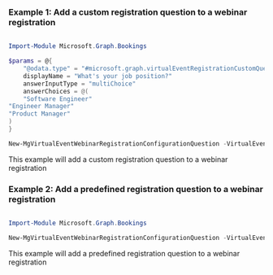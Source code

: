 ### Example 1: Add a custom registration question to a webinar registration

```powershell

Import-Module Microsoft.Graph.Bookings

$params = @{
	"@odata.type" = "#microsoft.graph.virtualEventRegistrationCustomQuestion"
	displayName = "What's your job position?"
	answerInputType = "multiChoice"
	answerChoices = @(
	"Software Engineer"
"Engineer Manager"
"Product Manager"
)
}

New-MgVirtualEventWebinarRegistrationConfigurationQuestion -VirtualEventWebinarId $virtualEventWebinarId -BodyParameter $params

```
This example will add a custom registration question to a webinar registration

### Example 2: Add a predefined registration question to a webinar registration

```powershell

Import-Module Microsoft.Graph.Bookings

New-MgVirtualEventWebinarRegistrationConfigurationQuestion -VirtualEventWebinarId $virtualEventWebinarId

```
This example will add a predefined registration question to a webinar registration

